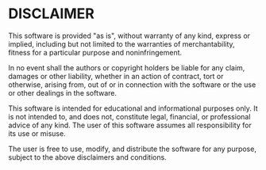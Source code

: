 # DISCLAIMER

This software is provided "as is", without warranty of any kind, express or implied, including but not limited to the warranties of merchantability, fitness for a particular purpose and noninfringement. 

In no event shall the authors or copyright holders be liable for any claim, damages or other liability, whether in an action of contract, tort or otherwise, arising from, out of or in connection with the software or the use or other dealings in the software.

This software is intended for educational and informational purposes only. It is not intended to, and does not, constitute legal, financial, or professional advice of any kind. The user of this software assumes all responsibility for its use or misuse.

The user is free to use, modify, and distribute the software for any purpose, subject to the above disclaimers and conditions.


